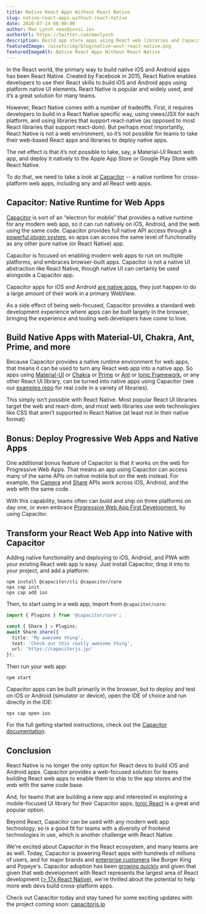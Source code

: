 ```yaml
---
title: Native React Apps Without React Native
slug: native-react-apps-without-react-native
date: 2020-07-14 08:00:00
author: Max Lynch <max@ionic.io>
authorUrl: https://twitter.com/maxlynch
description: Build app store apps using React web libraries and Capacitor
featuredImage: /assets/img/blog/native-wout-react-native.png
featuredImageAlt: Native React Apps Without React Native
---
```


In the React world, the primary way to build native iOS and Android apps has been React Native. Created by Facebook in 2015, React Native enables developers to use their React skills to build iOS and Android apps using platform native UI elements. React Native is popular and widely used, and it’s a great solution for many teams.

However, React Native comes with a number of tradeoffs. First, it requires developers to build in a React Native specific way, using views/JSX for each platform, and using libraries that support react-native (as opposed to most React libraries that support react-dom). But perhaps most importantly, React Native is not a web environment, so it’s not possible for teams to take their web-based React apps and libraries to deploy native apps.

The net effect is that it’s not possible to take, say, a Material-UI React web app, and deploy it natively to the Apple App Store or Google Play Store with React Native.

To do that, we need to take a look at [Capacitor](https://capacitorjs.jp/) -- a native runtime for cross-platform web apps, including any and all React web apps.

<preview-end />

## Capacitor: Native Runtime for Web Apps

[Capacitor](https://capacitorjs.jp/) is sort of an “electron for mobile” that provides a native runtime for any modern web app, so it can run natively on iOS, Android, and the web using the same code. Capacitor provides full native API access through a [powerful plugin system](https://capacitorjs.jp/docs/plugins), so apps can access the same level of functionality as any other pure native (or React Native) app.

Capacitor is focused on enabling modern web apps to run on multiple platforms, and embraces browser-built apps. Capacitor is not a native UI abstraction like React Native, though native UI can certainly be used alongside a Capacitor app.

Capacitor apps for iOS and Android [are native apps](https://medium.com/@maxlynch/cordova-ionic-apps-are-native-apps-64f9e1a995d9), they just happen to do a large amount of their work in a primary WebView.

As a side effect of being web-focused, Capacitor provides a standard web development experience where apps can be built largely in the browser, bringing the experience and tooling web developers have come to love.

## Build Native Apps with Material-UI, Chakra, Ant, Prime, and more

Because Capacitor provides a native runtime environment for web apps, that means it can be used to turn any React web app into a native app. So apps using [Material-UI](https://material-ui.com/) or [Chakra](https://chakra-ui.com/) or [Prime](https://www.primefaces.org/primereact/) or [Ant](https://ant.design/) or [Ionic Framework](https://ionicframework.com/), or any other React UI library, can be turned into native apps using Capacitor (see our [examples repo](https://github.com/capacitor-community/examples) for real code in a variety of libraries).

This simply isn’t possible with React Native. Most popular React UI libraries target the web and react-dom, and most web libraries use web technologies like CSS that aren’t supported in React Native (at least not in their native format)

## Bonus: Deploy Progressive Web Apps and Native Apps

One additional bonus feature of Capacitor is that it works on the web for Progressive Web Apps. That means an app using Capacitor can access many of the same APIs on native mobile but on the web instead. For example, the [Camera](https://capacitorjs.jp/docs/apis/camera) and [Share](https://capacitorjs.jp/docs/apis/share) APIs work across iOS, Android, and the web with the same code.

With this capability, teams often can build and ship on three platforms on day one, or even embrace [Progressive Web App First Development](https://ionicframework.com/blog/forget-mobile-first-progressive-web-app-first-is-the-future/), by using Capacitor.

## Transform your React Web App into Native with Capacitor

Adding native functionality and deploying to iOS, Android, and PWA with your existing React web app is easy. Just install Capacitor, drop it into to your project, and add a platform:

```shell
npm install @capacitor/cli @capacitor/core
npx cap init
npx cap add ios
```

Then, to start using in a web app, import from `@capacitor/core`:

```typescript
import { Plugins } from '@capacitor/core';

const { Share } = Plugins;
await Share.share({
  title: 'My awesome thing',
  text: 'Check out this really awesome thing',
  url: 'https://capacitorjs.jp/'
});
```

Then run your web app:

```shell
npm start
```

Capacitor apps can be built primarily in the browser, but to deploy and test on iOS or Android (simulator or device), open the IDE of choice and run directly in the IDE:

```shell
npx cap open ios
```

For the full getting started instructions, check out the [Capacitor documentation](https://capacitorjs.jp/docs/getting-started).

## Conclusion

React Native is no longer the only option for React devs to build iOS and Android apps. Capacitor provides a web-focused solution for teams building React web apps to enable them to ship to the app stores and the web with the same code base.

And, for teams that are building a new app and interested in exploring a mobile-focused UI library for their Capacitor apps, [Ionic React](https://ionicframework.com/) is a great and popular option.

Beyond React, Capacitor can be used with any modern web app technology, so is a good fit for teams with a diversity of frontend technologies in use, which is another challenge with React Native.

We're excited about Capacitor in the React ecosystem, and many teams are as well. Today, Capacitor is powering React apps with hundreds of millions of users, and for major brands and [enterprise customers](https://ionicframework.com/customers) like Burger King and Popeye's. Capacitor adoption has been [growing quickly](https://twitter.com/maxlynch/status/1280531102650769408) and given that given that web development with React represents the largest area of React development ([> 17x React Native](https://npmcharts.com/compare/react-native,react-dom?interval=7)), we're thrilled about the potential to help more web devs build cross-platform apps.

Check out Capacitor today and stay tuned for some exciting updates with the project coming soon: [capacitorjs.jp](https://capacitorjs.jp/)
